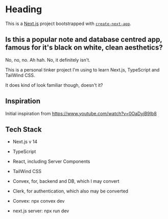 # Heading

This is a [Next.js](https://nextjs.org/) project bootstrapped with [`create-next-app`](https://github.com/vercel/next.js/tree/canary/packages/create-next-app).

## Is this a popular note and database centred app, famous for it's black on white, clean aesthetics?

No, no, no. Ah hah. No, it definitely isn't.

This is a personal tinker project I'm using to learn Next.js, TypeScript and TailWind CSS.

It does kind of look familiar though, doesn't it?

## Inspiration

Initial inspiration from https://www.youtube.com/watch?v=0OaDyjB9Ib8

## Tech Stack

- Next.js v 14
- TypeScript
- React, including Server Components
- TailWind CSS
- Convex, for, backend and DB, which I may convert
- Clerk, for authentication, which also may be converted


- Convex:
npx convex dev

- next.js server:
npx run dev